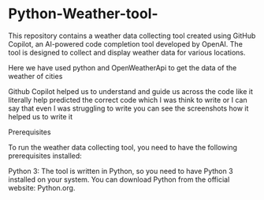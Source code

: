 # Python-Weather-tool-

This repository contains a weather data collecting tool created using GitHub Copilot, an AI-powered code completion tool developed by OpenAI. The tool is designed to collect and display weather data for various locations.

Here we have used python and OpenWeatherApi to get the data of the weather of cities 

Github Copilot helped us to understand and guide us across the code like it literally help predicted the correct code which I was think to write or I can say that even I was struggling to write you can see the screenshots how it helped us to write it 

Prerequisites

To run the weather data collecting tool, you need to have the following prerequisites installed:

Python 3: The tool is written in Python, so you need to have Python 3 installed on your system. You can download Python from the official website: Python.org.
